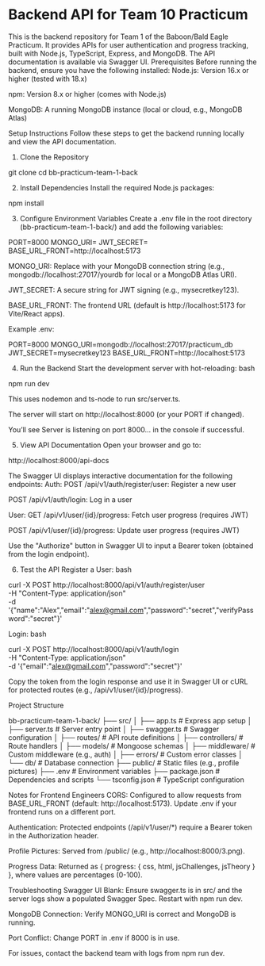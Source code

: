 # Backend API for Team 10 Practicum
This is the backend repository for Team 1 of the Baboon/Bald Eagle Practicum. It provides APIs for user authentication and progress tracking, built with Node.js, TypeScript, Express, and MongoDB. The API documentation is available via Swagger UI.
Prerequisites
Before running the backend, ensure you have the following installed:
Node.js: Version 16.x or higher (tested with 18.x)

npm: Version 8.x or higher (comes with Node.js)

MongoDB: A running MongoDB instance (local or cloud, e.g., MongoDB Atlas)

Setup Instructions
Follow these steps to get the backend running locally and view the API documentation.
1. Clone the Repository

git clone <repository-url>
cd bb-practicum-team-1-back

2. Install Dependencies
   Install the required Node.js packages:

npm install

3. Configure Environment Variables
   Create a .env file in the root directory (bb-practicum-team-1-back/) and add the following variables:

PORT=8000
MONGO_URI=<your-mongodb-connection-string>
JWT_SECRET=<your-secret-key>
BASE_URL_FRONT=http://localhost:5173

MONGO_URI: Replace <your-mongodb-connection-string> with your MongoDB connection string (e.g., mongodb://localhost:27017/yourdb for local or a MongoDB Atlas URI).

JWT_SECRET: A secure string for JWT signing (e.g., mysecretkey123).

BASE_URL_FRONT: The frontend URL (default is http://localhost:5173 for Vite/React apps).

Example .env:

PORT=8000
MONGO_URI=mongodb://localhost:27017/practicum_db
JWT_SECRET=mysecretkey123
BASE_URL_FRONT=http://localhost:5173

4. Run the Backend
   Start the development server with hot-reloading:
   bash

npm run dev

This uses nodemon and ts-node to run src/server.ts.

The server will start on http://localhost:8000 (or your PORT if changed).

You’ll see Server is listening on port 8000... in the console if successful.

5. View API Documentation
   Open your browser and go to:

http://localhost:8000/api-docs

The Swagger UI displays interactive documentation for the following endpoints:
Auth:
POST /api/v1/auth/register/user: Register a new user

POST /api/v1/auth/login: Log in a user

User:
GET /api/v1/user/{id}/progress: Fetch user progress (requires JWT)

POST /api/v1/user/{id}/progress: Update user progress (requires JWT)

Use the "Authorize" button in Swagger UI to input a Bearer token (obtained from the login endpoint).

6. Test the API
   Register a User:
   bash

curl -X POST http://localhost:8000/api/v1/auth/register/user \
-H "Content-Type: application/json" \
-d '{"name":"Alex","email":"alex@gmail.com","password":"secret","verifyPassword":"secret"}'

Login:
bash

curl -X POST http://localhost:8000/api/v1/auth/login \
-H "Content-Type: application/json" \
-d '{"email":"alex@gmail.com","password":"secret"}'

Copy the token from the login response and use it in Swagger UI or cURL for protected routes (e.g., /api/v1/user/{id}/progress).

Project Structure

bb-practicum-team-1-back/
├── src/
│   ├── app.ts              # Express app setup
│   ├── server.ts           # Server entry point
│   ├── swagger.ts          # Swagger configuration
│   ├── routes/             # API route definitions
│   ├── controllers/        # Route handlers
│   ├── models/             # Mongoose schemas
│   ├── middleware/         # Custom middleware (e.g., auth)
│   ├── errors/             # Custom error classes
│   └── db/                 # Database connection
├── public/                 # Static files (e.g., profile pictures)
├── .env                    # Environment variables
├── package.json            # Dependencies and scripts
└── tsconfig.json           # TypeScript configuration

Notes for Frontend Engineers
CORS: Configured to allow requests from BASE_URL_FRONT (default: http://localhost:5173). Update .env if your frontend runs on a different port.

Authentication: Protected endpoints (/api/v1/user/*) require a Bearer token in the Authorization header.

Profile Pictures: Served from /public/ (e.g., http://localhost:8000/3.png).

Progress Data: Returned as { progress: { css, html, jsChallenges, jsTheory } }, where values are percentages (0-100).

Troubleshooting
Swagger UI Blank: Ensure swagger.ts is in src/ and the server logs show a populated Swagger Spec. Restart with npm run dev.

MongoDB Connection: Verify MONGO_URI is correct and MongoDB is running.

Port Conflict: Change PORT in .env if 8000 is in use.

For issues, contact the backend team with logs from npm run dev.


